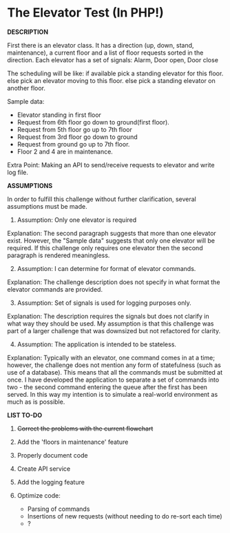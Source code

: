 The Elevator Test (In PHP!)
==========================================

<b>DESCRIPTION</b>

First there is an elevator class.
It has a direction (up, down, stand, maintenance), a current floor and a list of floor requests sorted in the direction.
Each elevator has a set of signals: Alarm, Door open, Door close

The scheduling will be like:
if available pick a standing elevator for this floor.
else pick an elevator moving to this floor.
else pick a standing elevator on another floor.

Sample data:
- Elevator standing in first floor
- Request from 6th floor go down to ground(first floor).
- Request from 5th floor go up to 7th floor
- Request from 3rd floor go down to ground
- Request from ground go up to 7th floor.
- Floor 2 and 4 are in maintenance.

Extra Point: Making an API to send/receive requests to elevator and write log file.


<b>ASSUMPTIONS</b>

In order to fulfill this challenge without further clarification, several assumptions must be made.

1) Assumption: Only one elevator is required

Explanation: The second paragraph suggests that more than one elevator exist. However, the "Sample data" suggests that only one elevator will be required. If this challenge only requires one elevator then the second paragraph is rendered meaningless. 


2) Assumption: I can determine for format of elevator commands.

Explanation: The challenge description does not specify in what format the elevator commands are provided.


3) Assumption: Set of signals is used for logging purposes only.

Explanation: The description requires the signals but does not clarify in what way they should be used. My assumption is that this challenge was part of a larger challenge that was downsized but not refactored for clarity.


4) Assumption: The application is intended to be stateless.

Explanation: Typically with an elevator, one command comes in at a time; however, the challenge does not mention any form of statefulness (such as use of a database). This means that all the commands must be submitted at once. I have developed the application to separate a set of commands into two - the second command entering the queue after the first has been served. In this way my intention is to simulate a real-world environment as much as is possible.


<b>LIST TO-DO</b>

1) <strike>Correct the problems with the current flowchart</strike>

2) Add the 'floors in maintenance' feature

3) Properly document code

4) Create API service

5) Add the logging feature

6) Optimize code:
    - Parsing of commands 
    - Insertions of new requests (without needing to do re-sort each time)
    - ?
